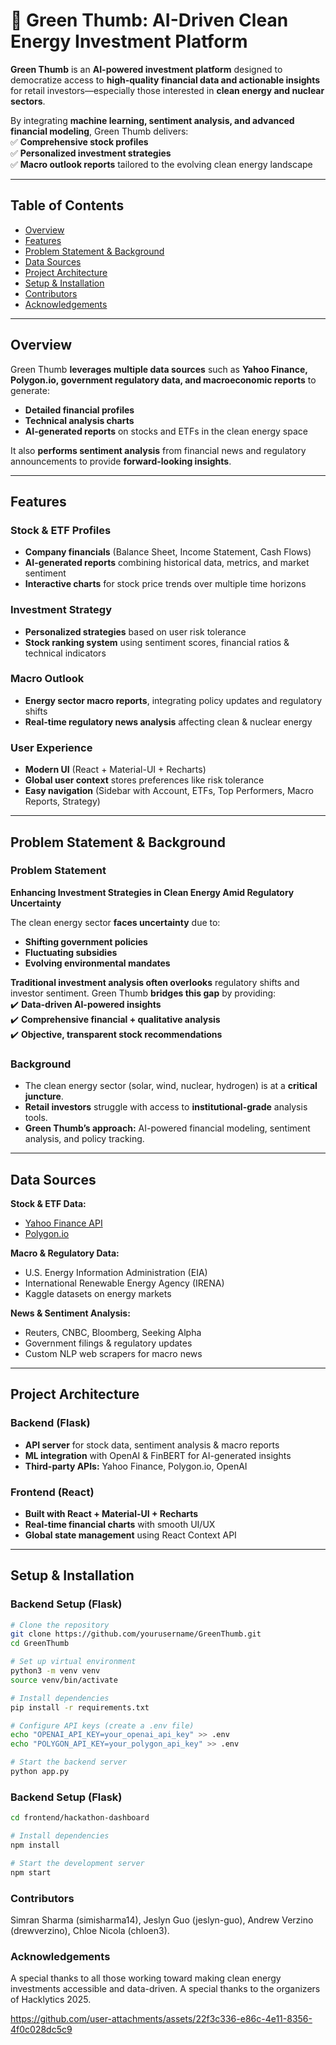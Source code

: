 # 🌱 Green Thumb: AI-Driven Clean Energy Investment Platform

**Green Thumb** is an **AI-powered investment platform** designed to democratize access to **high-quality financial data and actionable insights** for retail investors—especially those interested in **clean energy and nuclear sectors**.  

By integrating **machine learning, sentiment analysis, and advanced financial modeling**, Green Thumb delivers:  
✅ **Comprehensive stock profiles**  
✅ **Personalized investment strategies**  
✅ **Macro outlook reports** tailored to the evolving clean energy landscape  

---

## Table of Contents  

- [Overview](#overview)  
- [Features](#features)  
- [Problem Statement & Background](#problem-statement--background)  
- [Data Sources](#data-sources)  
- [Project Architecture](#project-architecture)  
- [Setup & Installation](#setup--installation)
- [Contributors](#contributors)
- [Acknowledgements](#acknowledgements)

---

## Overview  

Green Thumb **leverages multiple data sources** such as **Yahoo Finance, Polygon.io, government regulatory data, and macroeconomic reports** to generate:  
- **Detailed financial profiles**  
- **Technical analysis charts**  
- **AI-generated reports** on stocks and ETFs in the clean energy space  

It also **performs sentiment analysis** from financial news and regulatory announcements to provide **forward-looking insights**.

---

## Features  

### **Stock & ETF Profiles**  
- **Company financials** (Balance Sheet, Income Statement, Cash Flows)  
- **AI-generated reports** combining historical data, metrics, and market sentiment  
- **Interactive charts** for stock price trends over multiple time horizons  

### **Investment Strategy**  
- **Personalized strategies** based on user risk tolerance  
- **Stock ranking system** using sentiment scores, financial ratios & technical indicators  

### **Macro Outlook**  
- **Energy sector macro reports**, integrating policy updates and regulatory shifts  
- **Real-time regulatory news analysis** affecting clean & nuclear energy  

### **User Experience**  
- **Modern UI** (React + Material-UI + Recharts)  
- **Global user context** stores preferences like risk tolerance  
- **Easy navigation** (Sidebar with Account, ETFs, Top Performers, Macro Reports, Strategy)  

---

## Problem Statement & Background  

### **Problem Statement**  

**Enhancing Investment Strategies in Clean Energy Amid Regulatory Uncertainty**  

The clean energy sector **faces uncertainty** due to:  
- **Shifting government policies**  
- **Fluctuating subsidies**  
- **Evolving environmental mandates**  

**Traditional investment analysis often overlooks** regulatory shifts and investor sentiment. Green Thumb **bridges this gap** by providing:  
✔️ **Data-driven AI-powered insights**  
✔️ **Comprehensive financial + qualitative analysis**  
✔️ **Objective, transparent stock recommendations**  

### **Background**  

- The clean energy sector (solar, wind, nuclear, hydrogen) is at a **critical juncture**.  
- **Retail investors** struggle with access to **institutional-grade** analysis tools.  
- **Green Thumb’s approach:** AI-powered financial modeling, sentiment analysis, and policy tracking.

---

## Data Sources  

**Stock & ETF Data:**  
- [Yahoo Finance API](https://finance.yahoo.com/)  
- [Polygon.io](https://polygon.io/)  

**Macro & Regulatory Data:**  
- U.S. Energy Information Administration (EIA)  
- International Renewable Energy Agency (IRENA)  
- Kaggle datasets on energy markets  

**News & Sentiment Analysis:**  
- Reuters, CNBC, Bloomberg, Seeking Alpha  
- Government filings & regulatory updates  
- Custom NLP web scrapers for macro news  

---

## Project Architecture  

### **Backend (Flask)**  
- **API server** for stock data, sentiment analysis & macro reports  
- **ML integration** with OpenAI & FinBERT for AI-generated insights  
- **Third-party APIs:** Yahoo Finance, Polygon.io, OpenAI  

### **Frontend (React)**  
- **Built with React + Material-UI + Recharts**  
- **Real-time financial charts** with smooth UI/UX  
- **Global state management** using React Context API  

---

## Setup & Installation  

### **Backend Setup (Flask)**  

```bash
# Clone the repository
git clone https://github.com/yourusername/GreenThumb.git
cd GreenThumb

# Set up virtual environment
python3 -m venv venv
source venv/bin/activate

# Install dependencies
pip install -r requirements.txt

# Configure API keys (create a .env file)
echo "OPENAI_API_KEY=your_openai_api_key" >> .env
echo "POLYGON_API_KEY=your_polygon_api_key" >> .env

# Start the backend server
python app.py
```
### **Backend Setup (Flask)** 

```bash
cd frontend/hackathon-dashboard

# Install dependencies
npm install

# Start the development server
npm start
```

### **Contributors**

Simran Sharma (simisharma14), Jeslyn Guo (jeslyn-guo), Andrew Verzino (drewverzino), Chloe Nicola (chloen3).


### **Acknowledgements**

A special thanks to all those working toward making clean energy investments accessible and data-driven.
A special thanks to the organizers of Hacklytics 2025.




https://github.com/user-attachments/assets/22f3c336-e86c-4e11-8356-4f0c028dc5c9

